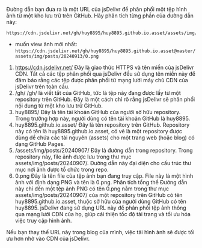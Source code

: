 
Đường dẫn bạn đưa ra là một URL của jsDelivr để phân phối một tệp hình ảnh từ một kho lưu trữ trên GitHub. Hãy phân tích từng phần của đường dẫn này:


```
https://cdn.jsdelivr.net/gh/huy8895/huy8895.github.io.asset/assets/img/posts/20240907/0.png
```

- muốn view ảnh mới nhất: `https://cdn.jsdelivr.net/gh/huy8895/huy8895.github.io.asset@master/assets/img/posts/20240913/0.png`
1. https://cdn.jsdelivr.net/
Đây là giao thức HTTPS và tên miền của jsDelivr CDN. Tất cả các tệp phân phối qua jsDelivr đều sử dụng tên miền này để đảm bảo rằng các tệp được phân phối từ mạng lưới máy chủ CDN của jsDelivr trên toàn cầu.
2. /gh/
/gh/ là viết tắt của GitHub, tức là tệp này đang được lấy từ một repository trên GitHub. Đây là một cách chỉ rõ rằng jsDelivr sẽ phân phối nội dung từ một kho lưu trữ GitHub.
3. huy8895/
Đây là tên tài khoản GitHub của người sở hữu repository. Trong trường hợp này, người dùng có tên tài khoản GitHub là huy8895.
4. huy8895.github.io.asset/
Đây là tên repository trên GitHub. Repository này có tên là huy8895.github.io.asset, có vẻ là một repository được dùng để chứa các tài nguyên (assets) cho một trang web (hoặc blog) có dạng GitHub Pages.
5. /assets/img/posts/20240907/
Đây là đường dẫn trong repository. Trong repository này, file ảnh được lưu trong thư mục assets/img/posts/20240907/. Đường dẫn này đại diện cho cấu trúc thư mục nơi ảnh được tổ chức trong repo.
6. 0.png
Đây là tên file của tệp ảnh bạn đang truy cập. File này là một hình ảnh với định dạng PNG và tên là 0.png.
Phân tích tổng thể
Đường dẫn này chỉ đến một tệp ảnh PNG có tên 0.png nằm trong thư mục assets/img/posts/20240907/ của một repository trên GitHub có tên huy8895.github.io.asset, thuộc sở hữu của người dùng GitHub có tên huy8895. jsDelivr đang sử dụng URL này để phân phối tệp ảnh thông qua mạng lưới CDN của họ, giúp cải thiện tốc độ tải trang và tối ưu hóa việc truy cập hình ảnh.

Nếu bạn thay thế URL này trong blog của mình, việc tải hình ảnh sẽ được tối ưu hơn nhờ vào CDN của jsDelivr.
